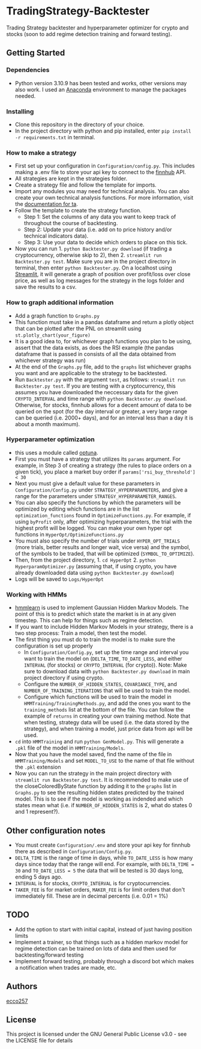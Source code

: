 # TradingStrategy-Backtester

Trading Strategy backtester and hyperparameter optimizer for crypto and stocks (soon to add regime detection training and forward testing). 

## Getting Started

### Dependencies

* Python version 3.10.9 has been tested and works, other versions may also work. I used an [Anaconda](https://www.anaconda.com) environment to manage the packages needed. 

### Installing

* Clone this repository in the directory of your choice. 
* In the project directory with python and pip installed, enter `pip install -r requirements.txt` in terminal.

### How to make a strategy

* First set up your configuration in `Configuration/config.py`. This includes making a .env file to store your api key to connect to the [finnhub](https://finnhub.io) API.
* All strategies are kept in the strategies folder.
* Create a strategy file and follow the template for imports.
* Import any modules you may need for technical analysis. You can also create your own technical analysis functions. For more information, visit the [documentation for ta](https://technical-analysis-library-in-python.readthedocs.io/en/latest/index.html).
* Follow the template to create the strategy function.
  * Step 1: Set the columns of any data you want to keep track of throughout the course of backtesting.
  * Step 2: Update your data (i.e. add on to price history and/or technical indicators data).
  * Step 3: Use your data to decide which orders to place on this tick.
* Now you can run 1. `python Backtester.py download` (if trading a cryptocurrency, otherwise skip to 2), then 2. `streamlit run Backtester.py test`. Make sure you are in the project directory in terminal, then enter `python Backtester.py`. On a localhost using [Streamlit](https://streamlit.io), it will generate a graph of position over profit/loss over close price, as well as log messages for the strategy in the logs folder and save the results to a csv. 

### How to graph additional information

* Add a graph function to `Graphs.py`
* This function must take in a pandas dataframe and return a plotly object that can be plotted after the PNL on streamlit using `st.plotly_chart(your_figure)`
* It is a good idea to, for whichever graph functions you plan to be using, assert that the data exists, as does the RSI example (the pandas dataframe that is passed in consists of all the data obtained from whichever strategy was run)
* At the end of the `Graphs.py` file, add to the `graphs` list whichever graphs you want and are applicable to the strategy to be backtested.
* Run `Backtester.py` with the argument `test`, as follows: `streamlit run Backtester.py test`. If you are testing with a cryptocurrency, this assumes you have downloaded the neccessary data for the given `CRYPTO_INTERVAL` and time range with `python Backtester.py download`. Otherwise, for stocks, finnhub allows for a decent amount of data to be queried on the spot (for the day interval or greater, a very large range can be queried (i.e. 2000+ days), and for an interval less than a day it is about a month maximum). 

### Hyperparameter optimization

* this uses a module called [optuna](https://optuna.org). 
* First you must have a strategy that utilizes its `params` argument. For example, in Step 3 of creating a strategy (the rules to place orders on a given tick), you place a market buy order if `params['rsi_buy_threshold'] < 30`
* Next you must give a default value for these parameters in `Configuration/Config.py` under `STRATEGY_HYPERPARAMETERS`, and give a range for the parameters under `STRATEGY_HYPERPARAMETER_RANGES`.
* You can also specify the functions by which the parameters will be optimized by editing which functions are in the list `optimization_functions` found in `OptimizeFunctions.py`. For example, if using `byProfit` only, after optimizing hyperparameters, the trial with the highest profit will be logged. You can make your own hyper opt functions in `HyperOpt/OptimizeFunctions.py`
* You must also specify the number of trials under `HYPER_OPT_TRIALS` (more trials, better results and longer wait, vice versa) and the symbol, of the symbols to be traded, that will be optimized (`SYMBOL_TO_OPTIMIZE`). 
* Then, from the project directory, 1. `cd HyperOpt` 2. `python HyperparamOptimizer.py` (assuming that, if using crypto, you have already downloaded data using `python Backtester.py download`)
* Logs will be saved to `Logs/HyperOpt`

### Working with HMMs

* [hmmlearn](https://hmmlearn.readthedocs.io/en/latest) is used to implement Gaussian Hidden Markov Models. The point of this is to predict which state the market is in at any given timestep. This can help for things such as regime detection.  
* If you want to include Hidden Markov Models in your strategy, there is a two step process: Train a model, then test the model. 
* The first thing you must do to train the model is to make sure the configuration is set up properly
  * In `Configuration/Config.py`, set up the time range and interval you want to train the model on (`DELTA_TIME`, `TO_DATE_LESS`, and either `INTERVAL` (for stocks) or `CRYPTO_INTERVAL` (for crypto)). Note: Make sure to download data with `python Backtester.py download` in main project directory if using crypto. 
  * Configure the `NUMBER_OF_HIDDEN_STATES`, `COVARIANCE_TYPE`, and `NUMBER_OF_TRAINING_ITERATIONS` that will be used to train the model.
  * Configure which functions will be used to train the model in `HMMTraining/TrainingMethods.py`, and add the ones you want to the `training_methods` list at the bottom of the file. You can follow the example of `returns` in creating your own training method. Note that when testing, strategy data will be used (i.e. the data stored by the strategy), and when training a model, just price data from api will be used. 
* `cd` into `HMMTraining` and run `python GenModel.py`. This will generate a `.pkl` file of the model in `HMMTraining/Models`. 
* Now that you have the model saved, find the name of the file in `HMMTraining/Models` and set `MODEL_TO_USE` to the name of that file without the `.pkl` extension
* Now you can run the strategy in the main project directory with `streamlit run Backtester.py test`. It is recommended to make use of the closeColoredByState function by adding it to the `graphs` list in `Graphs.py` to see the resulting hidden states predicted by the trained model. This is to see if the model is working as indended and which states mean what (i.e. if `NUMBER_OF_HIDDEN_STATES` is 2, what do states 0 and 1 represent?). 

## Other configuration notes

* You must create `Configuration/.env` and store your api key for finnhub there as described in `Configuration/Config.py`. 
* `DELTA_TIME` is the range of time in days, while `TO_DATE_LESS` is how many days since today that the range will end. For example, with `DELTA_TIME = 30` and `TO_DATE_LESS = 5` the data that will be tested is 30 days long, ending 5 days ago. 
* `INTERVAL` is for stocks, `CRYPTO_INTERVAL` is for cryptocurrencies. 
* `TAKER_FEE` is for market orders, `MAKER_FEE` is for limit orders that don't immediately fill. These are in decimal percents (i.e. 0.01 = 1%)

## TODO

* Add the option to start with initial capital, instead of just having position limits
* Implement a trainer, so that things such as a hidden markov model for regime detection can be trained on lots of data and then used for backtesting/forward testing
* Implement forward testing, probably through a discord bot which makes a notification when trades are made, etc.

## Authors

[ecco257](https://github.com/ecco257)

## License

This project is licensed under the GNU General Public License v3.0 - see the LICENSE file for details
